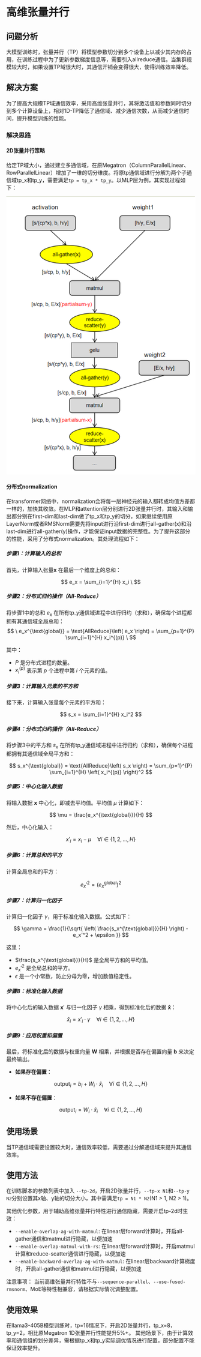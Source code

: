 # 高维张量并行

## 问题分析

大模型训练时，张量并行（TP）将模型参数切分到多个设备上以减少其内存的占用，在训练过程中为了更新参数梯度信息等，需要引入allreduce通信。当集群规模较大时，如果设置TP域很大时，其通信开销会变得很大，使得训练效率降低。

## 解决方案

为了提高大规模TP域通信效率，采用高维张量并行，其将激活值和参数同时切分到多个计算设备上，相对1D-TP降低了通信域、减少通信次数，从而减少通信时间，提升模型训练的性能。

### 解决思路

#### 2D张量并行策略

给定TP域大小，通过建立多通信域，在原Megatron（ColumnParallelLinear、RowParallelLinear）增加了一维的切分维度。将原tp通信域进行分解为两个子通信域tp_x和tp_y，需要满足`tp = tp_x * tp_y`。以MLP层为例，其实现过程如下：

![img](../../sources/images/tensor-parallel-2d.png)

#### 分布式normalization

在transformer网络中，normalization会将每一层神经元的输入都转成均值方差都一样的，加快其收敛。在MLP和attention层分别进行2D张量并行时，其输入和输出都分别在first-dim和last-dim做了tp_x和tp_y的切分，如果继续使用原LayerNorm或者RMSNorm需要先将input进行沿first-dim进行all-gather(x)和沿last-dim进行all-gather(y)操作，才能保证input数据的完整性。为了提升这部分的性能，采用了分布式normalization。其处理流程如下：

##### **步骤1：计算输入的总和**

首先，计算输入张量$\mathbf{x}$ 在最后一个维度上的总和：

$$
e_x = \sum_{i=1}^{H} x_i
\
$$

##### **步骤2：分布式归约操作（All-Reduce）**

将步骤1中的总和 $e_x$ 在所有tp_y通信域进程中进行归约（求和），确保每个进程都拥有其通信域全局总和：
$$
\
e_x^{\text{global}} = \text{AllReduce}\left( e_x \right) = \sum_{p=1}^{P} \sum_{i=1}^{H} x_i^{(p)}
\
$$

其中：
- $P$ 是分布式进程的数量。
- $x_i^{(p)}$ 表示第 $p$ 个进程中第 $i$ 个元素的值。

##### **步骤3：计算输入元素的平方和**

接下来，计算输入张量每个元素的平方和：

$$
s_x = \sum_{i=1}^{H} x_i^2
$$

##### **步骤4：分布式归约操作（All-Reduce）**

将步骤3中的平方和 $s_x$ 在所有tp_y通信域进程中进行归约（求和），确保每个进程都拥有其通信域全局平方和：

$$
s_x^{\text{global}} = \text{AllReduce}\left( s_x \right) = \sum_{p=1}^{P} \sum_{i=1}^{H} \left( x_i^{(p)} \right)^2
$$

##### **步骤5：中心化输入数据**

将输入数据 $\mathbf{x}$ 中心化，即减去平均值。平均值 $\mu$ 计算如下：

$$
\mu = \frac{e_x^{\text{global}}}{H}
$$

然后，中心化输入：

$$
x'_i = x_i - \mu \quad \forall i \in \{1, 2, \dots, H\}
$$

##### **步骤6：计算总和的平方**

计算全局总和的平方：

$$
e_x'^2 = \left( e_x^{\text{global}} \right)^2
$$

##### **步骤7：计算归一化因子**

计算归一化因子 $\gamma$，用于标准化输入数据。公式如下：

$$
\gamma = \frac{1}{\sqrt{ \left( \frac{s_x^{\text{global}}}{H} \right) - e_x'^2 + \epsilon }}
$$

这里：
- $\frac{s_x^{\text{global}}}{H}$ 是全局平方和的平均值。
- $e_x'^2$ 是全局总和的平方。
- $\epsilon$ 是一个小常数，防止分母为零，增加数值稳定性。

##### **步骤8：标准化输入数据**

将中心化后的输入数据 $\mathbf{x}'$ 与归一化因子 $\gamma$ 相乘，得到标准化后的数据 $\mathbf{\hat{x}}$：

$$
\hat{x}_i = x'_i \cdot \gamma \quad \forall i \in \{1, 2, \dots, H\}
$$

##### **步骤9：应用权重和偏置**

最后，将标准化后的数据与权重向量 $\mathbf{W}$ 相乘，并根据是否存在偏置向量 $\mathbf{b}$ 来决定最终输出。

- **如果存在偏置**：

$$
\text{output}_i = b_i + W_i \cdot \hat{x}_i \quad \forall i \in \{1, 2, \dots, H\}
$$

- **如果不存在偏置**：

$$
\text{output}_i = W_i \cdot \hat{x}_i \quad \forall i \in \{1, 2, \dots, H\}
$$


## 使用场景

当TP通信域需要设置较大时，通信效率较低，需要通过分解通信域来提升其通信效率。

## 使用方法

在训练脚本的参数列表中加入 `--tp-2d`，开启2D张量并行，`--tp-x N1`和`--tp-y N2`分别设置其x轴、y轴的切分大小，其中需满足`tp = N1 * N2`(N1 > 1, N2 > 1)。

其他优化参数，用于辅助高维张量并行特性进行通信隐藏，需要开启tp-2d时生效：
- `--enable-overlap-ag-with-matmul`: 在linear层forward计算时，开启all-gather通信和matmul进行隐藏，以便加速
- `--enable-overlap-matmul-with-rs`: 在linear层forward计算时，开启matmul计算和reduce-scatter通信进行隐藏，以便加速
- `--enable-backward-overlap-ag-with-matmul`: 在linear层backward计算梯度时，开启all-gather通信和matmul进行隐藏，以便加速

注意事项：
当前高维张量并行特性不与`--sequence-parallel`、`--use-fused-rmsnorm`、MoE等特性相兼容，请根据实际情况调整配置。

## 使用效果

在llama3-405B模型训练时，tp=16情况下，开启2D张量并行，tp_x=8，tp_y=2，相比原Megatron 1D张量并行性能提升5%+。
其他场景下，由于计算效率和通信组的划分差异，需根据tp_x和tp_y实际调优情况进行配置，部分配置不能保证效率提升。
